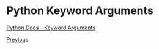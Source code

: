 # Python Keyword Arguments

[Python Docs - Keyword Arguments](https://docs.python.org/3/tutorial/controlflow.html#keyword-arguments)

[Previous](Python-Functions)
